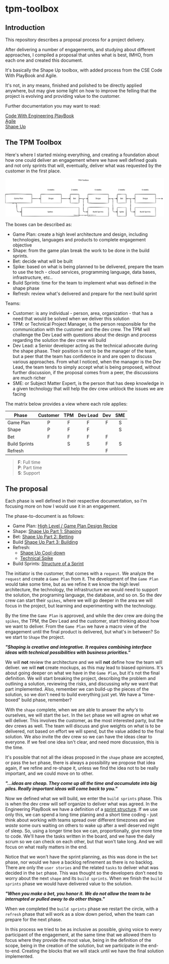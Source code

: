 # tpm-toolbox

## Introduction

This repository describes a proposal process for a project delivery.

After delivering a number of engagements, and studying about different approaches,
I compiled a proposal that unites what is best, IMHO, from each one and created
this document.

It's basically the Shape Up toolbox, with added process from the CSE Code With PlayBook
and Agile.

It's not, in any means, finished and polished to be directly applied anywhere, but
may give some light on how to improve the felling that the project is evolving and
providing value to the customer.

Further documentation you may want to read:

[Code With Engineering PlayBook](https://microsoft.github.io/code-with-engineering-playbook/)  
[Agile](https://agilemanifesto.org/)  
[Shape Up](https://basecamp.com/shapeup)  

## The TPM Toolbox

Here's where I started mixing everything, and creating a foundation about how one
could deliver an engagement where we have well defined goals and not only sprints
that will, eventually, deliver what was requested by the customer in the first place.

![TPM Toolbox diagram](./assets/tpm-toolbox.svg)

The boxes can be described as:

- Game Plan: create a high level architecture and design, including technologies,
  languages and products to complete engagement objective
- Shape: from the game plan break the work to be done in the build sprints.
- Bet: decide what will be built
- Spike: based on what is being planned to be delivered, prepare the team to use
  the tech - cloud services, programming language, data bases, infrastructure, etc..
- Build Sprints: time for the team to implement what was defined in the shape phase
- Refresh: review what's delivered and prepare for the next build sprint

Teams:

- Customer: is any individual - person, area, organization - that has a need that
  would be solved when we deliver this solution
- TPM: or Technical Project Manager, is the person responsible for the communication
with the customer and the dev crew. The TPM will challenge the Dev Lead with questions
about the design and process regarding the solution the dev crew will build
- Dev Lead: a Senior developer acting as the technical advocate during the shape
phase. Their position is not to be the manager of the team, but a peer that the
team has confidence in and are open to discuss various approaches. From what I
noticed, when the manager is the Dev Lead, the team tends to simply accept what
is being proposed, without further discussion, if the proposal comes from a peer,
the discussions are much richer
- SME: or Subject Matter Expert, is the person that has deep knowledge in a given
technology that will help the dev crew unblock the issues we are facing

The matrix below provides a view where each role applies:

| Phase | Customer | TPM | Dev Lead | Dev | SME |
| --- | :---: | :---: | :---: | :---: | :---: |
| Game Plan | P | F | F | F | S |
| Shape | P | F | F | | S |
| Bet | F | F | F | F | |
| Build Sprints | | S | S | F | S |
| Refresh | | | | F | |

> **F**: Full time  
> **P**: Part time  
> **S**: Support  

## The proposal

Each phase is well defined in their respective documentation, so I'm focusing more on how I would use it in an engagement.

The phase-to-document is as follows:

- Game Plan: [High Level / Game Plan Design Recipe](https://microsoft.github.io/code-with-engineering-playbook/design/design-reviews/recipes/high-level-design-recipe/)  
- Shape: [Shape Up Part 1: Shaping](https://basecamp.com/shapeup/1.1-chapter-02)  
- Bet: [Shape Up Part 2: Betting](https://basecamp.com/shapeup/2.1-chapter-07)  
- Build [Shape Up Part 3: Building](https://basecamp.com/shapeup/3.1-chapter-10)  
- Refresh:
  - [Shape Up Cool-down
](https://basecamp.com/shapeup/2.2-chapter-08#cool-down)  
  - [Technical Spike](https://microsoft.github.io/code-with-engineering-playbook/design/design-reviews/recipes/technical-spike/)  
- Build Sprints: [Structure of a Sprint](https://microsoft.github.io/code-with-engineering-playbook/SPRINT-STRUCTURE/)  

The initiator is the customer, that comes with a `request`. We analyze the `request`
and create a `Game Plan` from it. The development of the `Game Plan` would take
some time, but as we refine it we know the high level architecture, the technology,
the infrastructure we would need to support the solution, the programing language,
the database, and so on. So the dev crew can start their `spikes`, where we will
go deeper in the area we will focus in the project, but learning and experimenting
with the technology.

By the time the `Game Plan` is approved, and while the dev crew are doing the `spikes`,
the TPM, the Dev Lead and the customer, start thinking about how we want to deliver.
From the `Game Plan` we have a macro view of the engagement until the final product
is delivered, but what's in between? So we start to `Shape` the project.

***"Shaping is creative and integrative. It requires combining interface ideas with
technical possibilities with business priorities."***

We will **not** review the architecture and we will **not** define how the team will
deliver. we will **not** create mockups, as this may lead to biased opinions. It's
about going deeper on what we have in the `Game Plan`, but it's not the final definition.
We will start breaking the project, describing the problem and outlining a solution,
reviewing the risks, and discussing *why* we want that part implemented. Also, remember
we can build-up the pieces of the solution, so we don't need to build everything
just yet. We have a "time-boxed" build phase, remember?

With the `shape` complete, when we are able to answer the *why's* to ourselves,
we will start the `bet`. In the `bet` phase we will agree on what we will deliver.
This involves the customer, as the most interested party, but the dev crews as well.
The team will discuss and give weights on what is to be delivered, not based on
effort we will spend, but the value added to the final solution. We also invite
the dev crew so we can have the ideas clear to everyone. If we feel one idea isn't
clear, and need more discussion, this is the time.

It's possible that not all the ideas proposed in the `shape` phase are accepted,
or pass the `bet` phase, there is always a possibility we propose that idea again,
if we refine and re-shape it, unless we find the idea not to be really important,
and we could move on to other.

***"...ideas are cheap. They come up all the time and accumulate into big piles.
Really important ideas will come back to you."***

Now we defined what we will build, we enter the `build sprints` phase. This is when
the dev crew will self organize to deliver what was agreed. In the Engineering PlayBook
we have a definition of a [sprint structure](https://microsoft.github.io/code-with-engineering-playbook/SPRINT-STRUCTURE/).
If we use only this, we can spend a long time planing and a short time coding -
just think about working with teams spread over different timezones and we *waste*
some ours waiting on others to wake up after a well deserved night of sleep. So,
using a longer time box we can, proportionally, give more time to code. We'll have
the tasks written in the board, and we have the daily scrum so we can check on each
other, but that won't take long. And we will focus on what really matters in the
end.

Notice that we won't have the sprint planning, as this was done in the `bet` phase,
nor would we have a backlog refinement as there is no backlog. There are only the
`user stories` and the related `tasks` to deliver what was decided in the `bet`
phase. This was thought so the developers don’t need to worry about the next `shape`
and its `build sprints`. When we finish the `build sprints` phase we would have
delivered value to the solution.

***"When you make a bet, you honor it. We do not allow the team to be interrupted
or pulled away to do other things."***

When we completed the `build sprints` phase we restart the circle, with a `refresh`
phase that will work as a slow down period, when the team can prepare for the next
phase.

In this process we tried to be as inclusive as possible, giving voice to every participant
of the engagement, at the same time that we allowed them to focus where they provide
the most value, being in the definition of the scope, being in the creation of the
solution, but we participate in the end-to-end. Creating the blocks that we will
stack until we have the final solution implemented.
